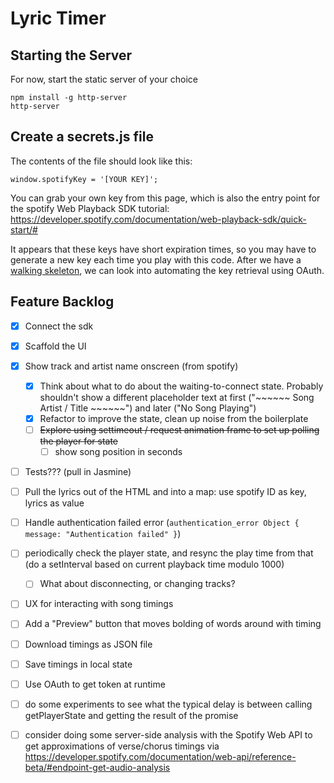 
# Lyric Timer

## Starting the Server

For now, start the static server of your choice

```
npm install -g http-server
http-server
```

## Create a secrets.js file
The contents of the file should look like this:

`window.spotifyKey = '[YOUR KEY]';` 

You can grab your own key from this page, which is also the entry point for the spotify Web Playback SDK tutorial: https://developer.spotify.com/documentation/web-playback-sdk/quick-start/#

It appears that these keys have short expiration times, so you may have to generate a new key each time you play with this code. After we have a [walking skeleton](http://wiki.c2.com/?WalkingSkeleton), we can look into automating the key retrieval using OAuth.

## Feature Backlog

- [X] Connect the sdk
- [X] Scaffold the UI
- [X] Show track and artist name onscreen (from spotify)
    - [X] Think about what to do about the waiting-to-connect state. Probably shouldn't show a different placeholder text at first ("~~~~~~ Song Artist / Title ~~~~~~") and later ("No Song Playing")
    - [X] Refactor to improve the state, clean up noise from the boilerplate
    - [ ] ~~Explore using settimeout / request animation frame to set up polling the player for state~~
        - [ ] show song position in seconds
- [ ] Tests??? (pull in Jasmine)
- [ ] Pull the lyrics out of the HTML and into a map: use spotify ID as key, lyrics as value
- [ ] Handle authentication failed error (`authentication_error Object { message: "Authentication failed" }`)
- [ ] periodically check the player state, and resync the play time from that (do a setInterval based on current playback time modulo 1000)
    - [ ] What about disconnecting, or changing tracks?
- [ ] UX for interacting with song timings

- [ ] Add a "Preview" button that moves bolding of words around with timing
- [ ] Download timings as JSON file
- [ ] Save timings in local state
- [ ] Use OAuth to get token at runtime
- [ ] do some experiments to see what the typical delay is between calling getPlayerState and getting the result of the promise
- [ ] consider doing some server-side analysis with the Spotify Web API to get approximations of verse/chorus timings via https://developer.spotify.com/documentation/web-api/reference-beta/#endpoint-get-audio-analysis